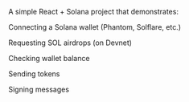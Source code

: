 A simple React + Solana project that demonstrates:

Connecting a Solana wallet (Phantom, Solflare, etc.)

Requesting SOL airdrops (on Devnet)

Checking wallet balance

Sending tokens

Signing messages
